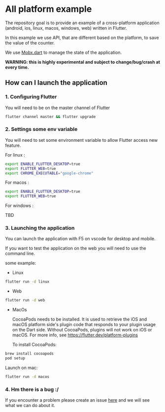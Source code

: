 # All platform example

The repository goal is to provide an example of a cross-platform application (android, ios, linux, macos, windows, web) written in Flutter.

In this example we use API, that are different based on the platform, to save the value of the counter.

We use [Mobx.dart](https://pub.dev/packages/mobx) to manage the state of the application.

**WARNING: this is highly experimental and subject to change/bug/crash at every time.**

## How can I launch the application

### 1. Configuring Flutter

You will need to be on the master channel of Flutter

```sh
flutter channel master && flutter upgrade
```

### 2. Settings some env variable

You will need to set some environment variable to allow Flutter access new feature.

For linux :

```sh
export ENABLE_FLUTTER_DESKTOP=true
export FLUTTER_WEB=true
export CHROME_EXECUTABLE="google-chrome"
```

For macos :

```sh
export ENABLE_FLUTTER_DESKTOP=true
export FLUTTER_WEB=true
```


For windows :

TBD

### 3. Launching the application

You can launch the application with F5 on vscode for desktop and mobile.

If you want to test the application on the web you will need to use the command line.

some example:



- Linux
```sh
flutter run -d linux
```

- Web
```sh
flutter run -d web
```

- MacOs


  CocoaPods needs to be installed. It is used to retrieve the iOS and macOS 
  platform side's plugin code that responds to your plugin usage on the Dart side.
  Without CocoaPods, plugins will not work on iOS or macOS.
  For more info, see https://flutter.dev/platform-plugins

    To install CocoaPods:

```sh
brew install cocoapods
pod setup
```
Launch on mac:
    
```sh
flutter run -d macos
```

### 4. Hm there is a bug :/

If you encounter a problem please create an issue [here](https://github.com/rushio-consulting/all_platform_example/issues/new?assignees=&labels=&template=bug_report.md&title=) and we will see what we can do about it.
